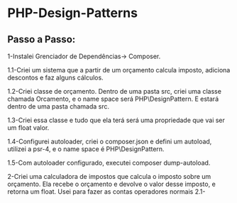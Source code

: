 # PHP-Design-Patterns

<h2>Passo a Passo:</h2>

1-Instalei Grenciador de Dependências-> Composer.
  
  1.1-Criei um sistema que a partir de um orçamento calcula imposto, adiciona descontos e faz alguns cálculos. 
  
  1.2-Criei classe de orçamento. Dentro de uma pasta src, criei uma classe chamada Orcamento, e o name space será PHP\DesignPattern. 
  E estará dentro de uma pasta chamada src.
  
  1.3-Criei essa classe e tudo que ela terá será uma propriedade que vai ser um float valor.
  
  1.4-Configurei autoloader, criei o composer.json e defini um autoload, utilizei a psr-4, e o name space é PHP\DesignPattern.
  
  1.5-Com autoloader configurado, executei composer dump-autoload.

2-Criei uma calculadora de impostos que calcula o imposto sobre um orçamento. Ela recebe o orçamento e devolve o valor desse imposto, e retorna um float. Usei para fazer as contas operadores normais
  2.1-
